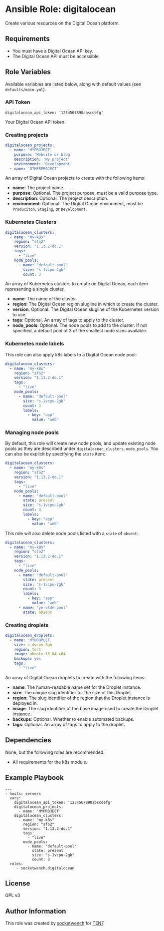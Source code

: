 # Ansible Role: digitalocean

Create various resources on the Digital Ocean platform.

## Requirements

* You must have a Digital Ocean API key.
* The Digital Ocean API must be accessible.

## Role Variables

Available variables are listed below, along with default values (see `defaults/main.yml`).

### API Token

```
digitalocean_api_token: '1234567890abscdefg'
```

Your Digital Ocean API token.

### Creating projects

```yaml
digitalocean_projects:
  - name: 'MYPROJECT'
    purpose: 'Website or blog'
    description: 'My project'
    environment: 'Development'
  - name: 'OTHERPROJECT'
```

An array of Digital Ocean projects to create with the following items:

* **name**: The project name.
* **purpose**: Optional. The project purpose, must be a valid purpose type.
* **description**: Optional. The project description.
* **environment**: Optional. The Digtial Ocean envionment, must be `Produciton`, `Staging`, or `Development`.

### Kubernetes Clusters

```yaml
digitalocean_clusters:
  - name: "my-k8s"
    region: "sfo2"
    version: "1.13.2-do.1"
    tags:
      - "live"
    node_pools:
      - name: "default-pool"
        size: "s-1vcpu-2gb"
        count: 3
```

An array of Kubernetes clusters to create on Digital Ocean, each item representing a single cluster.

* **name**: The name of the cluster.
* **region**: The Digital Ocean region slugline in which to create the cluster.
* **version**: Optional. The Digital Ocean slugline of the Kubernetes version to use.
* **tags**: Optional. An array of tags to apply to the cluster.
* **node_pools**: Optional. The node pools to add to the cluster. If not specified, a default pool of 3 of the smallest node sizes available.

### Kubernetes node labels

This role can also apply k8s labels to a Digital Ocean node pool:

```yaml
digitalocean_clusters:
  - name: "my-k8s"
    region: "sfo2"
    version: "1.13.2-do.1"
    tags:
      - "live"
    node_pools:
      - name: "default-pool"
        size: "s-1vcpu-2gb"
        count: 3
        labels:
          - key: "app"
            value: "web"
```

### Managing node pools

By default, this role will create new node pools, and update existing node pools as they are described under `digitalocean_clusters.node_pools`. You can also be explicit by specifying the `state` item:

```yaml
digitalocean_clusters:
  - name: "my-k8s"
    region: "sfo2"
    version: "1.13.2-do.1"
    tags:
      - "live"
    node_pools:
      - name: "default-pool"
        state: present
        size: "s-1vcpu-2gb"
        count: 3
        labels:
          - key: "app"
            value: "web"
```

This role will also delete node pools listed with a `state` of `absent`:

```yaml
digitalocean_clusters:
  - name: "my-k8s"
    region: "sfo2"
    version: "1.13.2-do.1"
    tags:
      - "live"
    node_pools:
      - name: "default-pool"
        state: present
        size: "s-1vcpu-2gb"
        count: 3
        labels:
          - key: "app"
            value: "web"
      - name: "ye-olde-pool"
        state: absent
```

### Creating droplets

```yaml
digitalocean_droplets:
  - name: 'MYDROPLET'
    size: s-4vcpu-8gb
    region: tor1
    image: ubuntu-18-04-x64
    backups: yes
    tags:
      - "live"
```

An array of Digital Ocean droplets to create with the following items:

* **name**: The human-readable name set for the Droplet instance.
* **size**: The unique slug identifier for the size of this Droplet.
* **region**: The slug identifier of the region that the Droplet instance is deployed in.
* **image**: The slug identifier of the base image used to create the Droplet instance.
* **backups**: Optional. Whether to enable automated backups.
* **tags**: Optional. An array of tags to apply to the droplet.

## Dependencies

None, but the following roles are recommended:

* All requirements for the k8s module.

## Example Playbook

    ---
    - hosts: servers
      vars:
        digitalocean_api_token: '1234567890abscdefg'
        digitalocean_projects:
          - name: 'MYPROJECT'
        digitalocean_clusters:
          - name: "my-k8s"
            region: "sfo2"
            version: "1.13.2-do.1"
            tags:
              - "live"
            node_pools:
              - name: "default-pool"
                state: present
                size: "s-1vcpu-2gb"
                count: 3
      roles:
         - socketwench.digitalocean

## License

GPL v3

## Author Information

This role was created by [socketwench](https://deninet.com/) for [TEN7](https://ten7.com).
